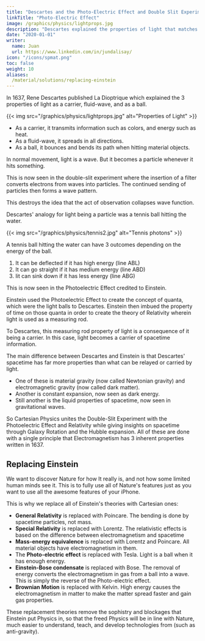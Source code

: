```yaml
---
title: "Descartes and the Photo-Electric Effect and Double Slit Experiment"
linkTitle: "Photo-Electric Effect"
image: /graphics/physics/lightprops.jpg
description: "Descartes explained the properties of light that matches the Photo-Electric Effect and Double Slit Experiment"
date: "2020-01-01"
writer:
  name: Juan
  url: https://www.linkedin.com/in/jundalisay/
icon: "/icons/spmat.png"
toc: false
weight: 10
aliases:
  /material/solutions/replacing-einstein
---
```



In 1637, Rene Descartes published La Dioptrique which explained the 3 properties of light as a carrier, fluid-wave, and as a ball. 

{{< img src="/graphics/physics/lightprops.jpg" alt="Properties of Light" >}}

- As a carrier, it transmits information such as colors, and energy such as heat. 
- As a fluid-wave, it spreads in all directions.
- As a ball, it bounces and bends its path when hitting material objects. 



<!-- 
Cartesian Physics therefore accounts for all the known properties of light either by Newtonian or Quantum Physics. 

It is based on the aether as its unifying element, something that was supported by Lorentz, Kelvin, and Tesla, but was rejected by Eisntein. 

This rejection by Einstein is exactly why Relativity and Quantum Physics cannot be unified.   -->


In normal movement, light is a wave. But it becomes a particle whenever it hits something. 

This is now seen in the double-slit experiment where the insertion of a filter converts electrons from waves into particles. The continued sending of particles then forms a wave pattern.  

This destroys the idea that the act of observation collapses wave function.

Descartes' analogy for light being a particle was a tennis ball hitting the water. 

{{< img src="/graphics/physics/tennis2.jpg" alt="Tennis photons" >}}

A tennis ball hitting the water can have 3 outcomes depending on the energy of the ball. 

1. It can be deflected if it has high energy (line ABL)
2. It can go straight if it has medium energy (line ABD)
3. Iit can sink down if it has less energy (line ABG)

This is now seen in the Photoelectric Effect credited to Einstein. 

Einstein used the Photoelectric Effect to create the concept of quanta, which were the light balls to Descartes. Einstein then imbued the property of time on those quanta in order to create the theory of Relativity wherein light is used as a measuring rod. 

To Descartes, this measuring rod property of light is a consequence of it being a carrier. In this case, light becomes a carrier of spacetime information. 

The main difference between Descartes and Einstein is that Descartes' spacetime has far more properties than what can be relayed or carried by light. 
- One of these is material gravity (now called Newtonian gravity) and electromagnetic gravity (now called dark matter). 
- Another is constant expansion, now seen as dark energy. 
- Still another is the liquid properties of spacetime, now seen in gravitational waves. 

So Cartesian Physics unites the Double-Slit Experiment with the Photoelectric Effect and Relativity while giving insights on spacetime through Galaxy Rotation and the Hubble expansion. All of these are done with a single principle that Electromagnetism has 3 inherent properties written in 1637. 


<!-- So putting a filter in the double slit turns it to a particle. 

This also happens in the photo-electric effect which mixes up the particle property of light with its carrier property. 

However, unlike Einstein who used the photo-electric effect to sophistically give the property of time to light (i.e. light carries time), Nikola Tesla focused on its ability to carry energy. 

Einstein then used this light-carries-time sophistry for Relativity. This is why anti-gravity technology is out of reach.  -->


## Replacing Einstein

We want to discover Nature for how It really is, and not how some limited human minds see it. This is to fully use all of Nature's features just as you want to use all the awesome features of your iPhone.

This is why we replace all of Einstein's theories with Cartesian ones:

- **General Relativity** is replaced with Poincare. The bending is done by spacetime particles, not mass.
- **Special Relativity** is replaced with Lorentz. The relativistic effects is based on the difference between electromagnetism and spacetime
- **Mass-energy equivalence** is replaced with Lorentz and Poincare. All material objects have electromagnetism in them. 
- The **Photo-electric effect** is replaced with Tesla. Light is a ball when it has enough energy. 
- **Einstein-Bose condensate** is replaced with Bose. The removal of energy converts the electromagnetism in gas from a ball into a wave. This is simply the reverse of the Photo-electric effect.
- **Brownian Motion** is replaced with Kelvin. High energy causes the electromagnetism in matter to make the matter spread faster and gain gas properties. 


These replacement theories remove the sophistry and blockages that Einstein put Physics in, so that the freed Physics will be in line with Nature, much easier to understand, teach, and develop technologies from (such as anti-gravity). 




